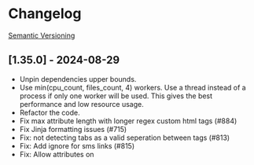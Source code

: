 # Changelog

[Semantic Versioning](https://semver.org/)

## [1.35.0] - 2024-08-29

- Unpin dependencies upper bounds.
- Use min(cpu_count, files_count, 4) workers. Use a thread instead of a process if only one worker will be used. This gives the best performance and low resource usage.
- Refactor the code.
- Fix max attribute length with longer regex custom html tags (#884)
- Fix Jinja formatting issues (#715)
- Fix: not detecting tabs as a valid seperation between tags (#813)
- Fix: Add ignore for sms links (#815)
- Fix: Allow attributes on <title> (#830)
